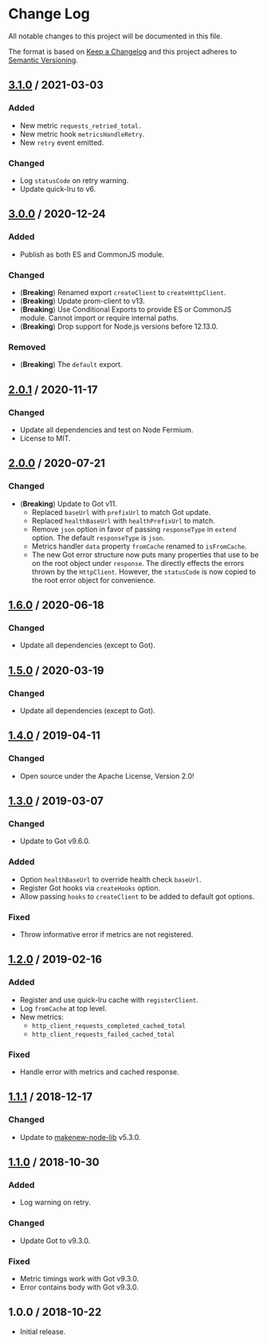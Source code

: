 # Change Log

All notable changes to this project will be documented in this file.

The format is based on [Keep a Changelog](https://keepachangelog.com/)
and this project adheres to [Semantic Versioning](https://semver.org/).

## [3.1.0] / 2021-03-03

### Added

- New metric `requests_retried_total.`
- New metric hook `metricsHandleRetry`.
- New `retry` event emitted.

### Changed

- Log `statusCode` on retry warning.
- Update quick-lru to v6.

## [3.0.0] / 2020-12-24

### Added

- Publish as both ES and CommonJS module.

### Changed

- (**Breaking**) Renamed export `createClient` to `createHttpClient`.
- (**Breaking**) Update prom-client to v13.
- (**Breaking**) Use Conditional Exports to provide ES or CommonJS module.
  Cannot import or require internal paths.
- (**Breaking**) Drop support for Node.js versions before 12.13.0.

### Removed

- (**Breaking**) The `default` export.

## [2.0.1] / 2020-11-17

### Changed

- Update all dependencies and test on Node Fermium.
- License to MIT.

## [2.0.0] / 2020-07-21

### Changed

- (**Breaking**) Update to Got v11.
  - Replaced `baseUrl` with `prefixUrl` to match Got update.
  - Replaced `healthBaseUrl` with `healthPrefixUrl` to match.
  - Remove `json` option in favor
    of passing `responseType` in `extend` option.
    The default `responseType` is `json`.
  - Metrics handler `data` property `fromCache` renamed to `isFromCache`.
  - The new Got error structure now puts many properties that use to be on the
    root object under `response`.
    The directly effects the errors thrown by the `HttpClient`.
    However, the `statusCode` is now copied to the root error object
    for convenience.

## [1.6.0] / 2020-06-18

### Changed

- Update all dependencies (except to Got).

## [1.5.0] / 2020-03-19

### Changed

- Update all dependencies (except to Got).

## [1.4.0] / 2019-04-11

### Changed

- Open source under the Apache License, Version 2.0!

## [1.3.0] / 2019-03-07

### Changed

- Update to Got v9.6.0.

### Added

- Option `healthBaseUrl` to override health check `baseUrl`.
- Register Got hooks via `createHooks` option.
- Allow passing `hooks` to `createClient` to be added to default got options.

### Fixed

- Throw informative error if metrics are not registered.

## [1.2.0] / 2019-02-16

### Added

- Register and use quick-lru cache with `registerClient`.
- Log `fromCache` at top level.
- New metrics:
  - `http_client_requests_completed_cached_total`
  - `http_client_requests_failed_cached_total`

### Fixed

- Handle error with metrics and cached response.

## [1.1.1] / 2018-12-17

### Changed

- Update to [makenew-node-lib] v5.3.0.

## [1.1.0] / 2018-10-30

### Added

- Log warning on retry.

### Changed

- Update Got to v9.3.0.

### Fixed

- Metric timings work with Got v9.3.0.
- Error contains body with Got v9.3.0.

## 1.0.0 / 2018-10-22

- Initial release.

[makenew-node-lib]: https://github.com/meltwater/makenew-node-lib

[Unreleased]: https://github.com/meltwater/mlabs-http/compare/v3.1.0...HEAD
[3.1.0]: https://github.com/meltwater/mlabs-http/compare/v3.0.0...v3.1.0
[3.0.0]: https://github.com/meltwater/mlabs-http/compare/v2.0.1...v3.0.0
[2.0.1]: https://github.com/meltwater/mlabs-http/compare/v2.0.0...v2.0.1
[2.0.0]: https://github.com/meltwater/mlabs-http/compare/v1.6.0...v2.0.0
[1.6.0]: https://github.com/meltwater/mlabs-http/compare/v1.5.0...v1.6.0
[1.5.0]: https://github.com/meltwater/mlabs-http/compare/v1.4.0...v1.5.0
[1.4.0]: https://github.com/meltwater/mlabs-http/compare/v1.3.0...v1.4.0
[1.3.0]: https://github.com/meltwater/mlabs-http/compare/v1.2.0...v1.3.0
[1.2.0]: https://github.com/meltwater/mlabs-http/compare/v1.1.1...v1.2.0
[1.1.1]: https://github.com/meltwater/mlabs-http/compare/v1.1.0...v1.1.1
[1.1.0]: https://github.com/meltwater/mlabs-http/compare/v1.0.0...v1.1.0
